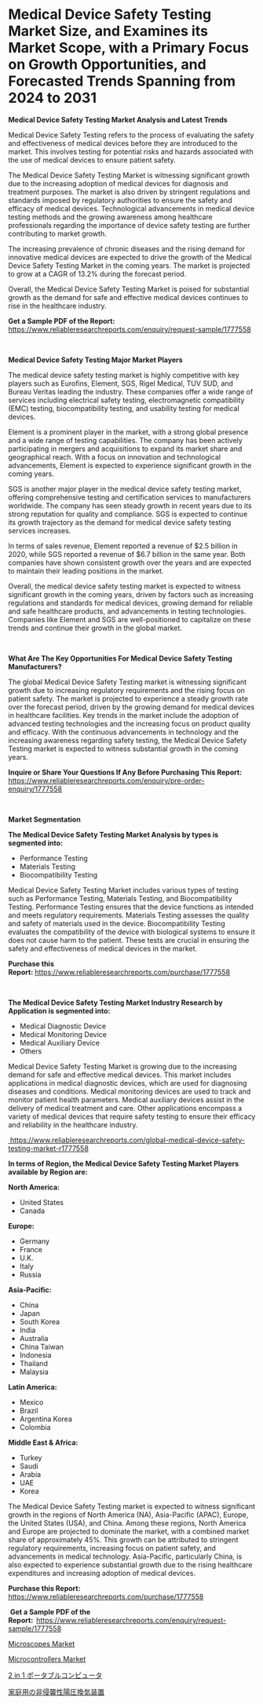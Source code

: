 <p><h1>Medical Device Safety Testing Market Size, and Examines its Market Scope, with a Primary Focus on Growth Opportunities, and Forecasted Trends Spanning from 2024 to 2031</h1></p><p><strong>Medical Device Safety Testing Market Analysis and Latest Trends</strong></p>
<p><p>Medical Device Safety Testing refers to the process of evaluating the safety and effectiveness of medical devices before they are introduced to the market. This involves testing for potential risks and hazards associated with the use of medical devices to ensure patient safety.</p><p>The Medical Device Safety Testing Market is witnessing significant growth due to the increasing adoption of medical devices for diagnosis and treatment purposes. The market is also driven by stringent regulations and standards imposed by regulatory authorities to ensure the safety and efficacy of medical devices. Technological advancements in medical device testing methods and the growing awareness among healthcare professionals regarding the importance of device safety testing are further contributing to market growth.</p><p>The increasing prevalence of chronic diseases and the rising demand for innovative medical devices are expected to drive the growth of the Medical Device Safety Testing Market in the coming years. The market is projected to grow at a CAGR of 13.2% during the forecast period.</p><p>Overall, the Medical Device Safety Testing Market is poised for substantial growth as the demand for safe and effective medical devices continues to rise in the healthcare industry.</p></p>
<p><strong>Get a Sample PDF of the Report:&nbsp;</strong> <a href="https://www.reliableresearchreports.com/enquiry/request-sample/1777558">https://www.reliableresearchreports.com/enquiry/request-sample/1777558</a></p>
<p>&nbsp;</p>
<p><strong>Medical Device Safety Testing Major Market Players</strong></p>
<p><p>The medical device safety testing market is highly competitive with key players such as Eurofins, Element, SGS, Rigel Medical, TUV SUD, and Bureau Veritas leading the industry. These companies offer a wide range of services including electrical safety testing, electromagnetic compatibility (EMC) testing, biocompatibility testing, and usability testing for medical devices.</p><p>Element is a prominent player in the market, with a strong global presence and a wide range of testing capabilities. The company has been actively participating in mergers and acquisitions to expand its market share and geographical reach. With a focus on innovation and technological advancements, Element is expected to experience significant growth in the coming years.</p><p>SGS is another major player in the medical device safety testing market, offering comprehensive testing and certification services to manufacturers worldwide. The company has seen steady growth in recent years due to its strong reputation for quality and compliance. SGS is expected to continue its growth trajectory as the demand for medical device safety testing services increases.</p><p>In terms of sales revenue, Element reported a revenue of $2.5 billion in 2020, while SGS reported a revenue of $6.7 billion in the same year. Both companies have shown consistent growth over the years and are expected to maintain their leading positions in the market.</p><p>Overall, the medical device safety testing market is expected to witness significant growth in the coming years, driven by factors such as increasing regulations and standards for medical devices, growing demand for reliable and safe healthcare products, and advancements in testing technologies. Companies like Element and SGS are well-positioned to capitalize on these trends and continue their growth in the global market.</p></p>
<p>&nbsp;</p>
<p><strong>What Are The Key Opportunities For Medical Device Safety Testing Manufacturers?</strong></p>
<p><p>The global Medical Device Safety Testing market is witnessing significant growth due to increasing regulatory requirements and the rising focus on patient safety. The market is projected to experience a steady growth rate over the forecast period, driven by the growing demand for medical devices in healthcare facilities. Key trends in the market include the adoption of advanced testing technologies and the increasing focus on product quality and efficacy. With the continuous advancements in technology and the increasing awareness regarding safety testing, the Medical Device Safety Testing market is expected to witness substantial growth in the coming years.</p></p>
<p><strong>Inquire or Share Your Questions If Any Before Purchasing This Report:</strong> <a href="https://www.reliableresearchreports.com/enquiry/pre-order-enquiry/1777558">https://www.reliableresearchreports.com/enquiry/pre-order-enquiry/1777558</a></p>
<p>&nbsp;</p>
<p><strong>Market Segmentation</strong></p>
<p><strong>The Medical Device Safety Testing Market Analysis by types is segmented into:</strong></p>
<p><ul><li>Performance Testing</li><li>Materials Testing</li><li>Biocompatibility Testing</li></ul></p>
<p><p>Medical Device Safety Testing Market includes various types of testing such as Performance Testing, Materials Testing, and Biocompatibility Testing. Performance Testing ensures that the device functions as intended and meets regulatory requirements. Materials Testing assesses the quality and safety of materials used in the device. Biocompatibility Testing evaluates the compatibility of the device with biological systems to ensure it does not cause harm to the patient. These tests are crucial in ensuring the safety and effectiveness of medical devices in the market.</p></p>
<p><strong>Purchase this Report:&nbsp;</strong><a href="https://www.reliableresearchreports.com/purchase/1777558">https://www.reliableresearchreports.com/purchase/1777558</a></p>
<p>&nbsp;</p>
<p><strong>The Medical Device Safety Testing Market Industry Research by Application is segmented into:</strong></p>
<p><ul><li>Medical Diagnostic Device</li><li>Medical Monitoring Device</li><li>Medical Auxiliary Device</li><li>Others</li></ul></p>
<p><p>Medical Device Safety Testing Market is growing due to the increasing demand for safe and effective medical devices. This market includes applications in medical diagnostic devices, which are used for diagnosing diseases and conditions. Medical monitoring devices are used to track and monitor patient health parameters. Medical auxiliary devices assist in the delivery of medical treatment and care. Other applications encompass a variety of medical devices that require safety testing to ensure their efficacy and reliability in the healthcare industry.</p></p>
<p><a href="https://www.reliableresearchreports.com/global-medical-device-safety-testing-market-r1777558">&nbsp;https://www.reliableresearchreports.com/global-medical-device-safety-testing-market-r1777558</a></p>
<p><strong>In terms of Region, the Medical Device Safety Testing Market Players available by Region are:</strong></p>
<p>
    <p> <strong> North America: </strong>
        <ul>
            <li>United States</li>
            <li>Canada</li>
        </ul>
        </p> 
    <p> <strong> Europe: </strong>
        <ul>
            <li>Germany</li>
            <li>France</li>
            <li>U.K.</li>
            <li>Italy</li>
            <li>Russia</li>
        </ul>
        </p> 
    <p> <strong> Asia-Pacific: </strong>
        <ul>
            <li>China</li>
            <li>Japan</li>
            <li>South Korea</li>
            <li>India</li>
            <li>Australia</li>
            <li>China Taiwan</li>
            <li>Indonesia</li>
            <li>Thailand</li>
            <li>Malaysia</li>
        </ul>
        </p> 
    <p> <strong> Latin America: </strong>
        <ul>
            <li>Mexico</li>
            <li>Brazil</li>
            <li>Argentina Korea</li>
            <li>Colombia</li>
        </ul>
        </p> 
    <p> <strong> Middle East & Africa: </strong>
        <ul>
            <li>Turkey</li>
            <li>Saudi</li>
            <li>Arabia</li>
            <li>UAE</li>
            <li>Korea</li>
        </ul>
    </p>
    </p>
<p><p>The Medical Device Safety Testing market is expected to witness significant growth in the regions of North America (NA), Asia-Pacific (APAC), Europe, the United States (USA), and China. Among these regions, North America and Europe are projected to dominate the market, with a combined market share of approximately 45%. This growth can be attributed to stringent regulatory requirements, increasing focus on patient safety, and advancements in medical technology. Asia-Pacific, particularly China, is also expected to experience substantial growth due to the rising healthcare expenditures and increasing adoption of medical devices.</p></p>
<p><strong>Purchase this Report: </strong><a href="https://www.reliableresearchreports.com/purchase/1777558">https://www.reliableresearchreports.com/purchase/1777558</a></p>
<p>&nbsp;<strong>Get a Sample PDF of the Report:&nbsp;&nbsp;</strong><a href="https://www.reliableresearchreports.com/enquiry/request-sample/1777558">https://www.reliableresearchreports.com/enquiry/request-sample/1777558</a></p>
<p><strong></strong></p>
<p><p><a href="https://github.com/nandosuryapratama/Market-Research-Report-List-1/blob/main/microscopes-market.md">Microscopes Market</a></p><p><a href="https://github.com/rionkhanvai01/Market-Research-Report-List-1/blob/main/microcontrollers-market.md">Microcontrollers Market</a></p><p><a href="https://github.com/TysonKub/Market-Research-Report-List-1/blob/main/7693848180056.md">2 in 1 ポータブルコンピュータ</a></p><p><a href="https://github.com/RaeJenkins1952/Market-Research-Report-List-2/blob/main/6583684180055.md">家庭用の非侵襲性陽圧換気装置</a></p></p>